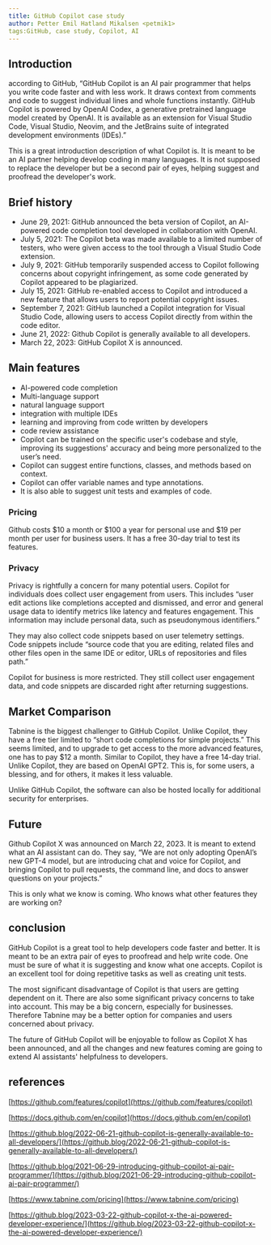 ```yaml
---
title: GitHub Copilot case study
author: Petter Emil Hatland Mikalsen <petmik1>
tags:GitHub, case study, Copilot, AI
---
```

  
## Introduction

according to GitHub, “GitHub Copilot is an AI pair programmer that helps you write code faster and with less work. It draws context from comments and code to suggest individual lines and whole functions instantly. GitHub Copilot is powered by OpenAI Codex, a generative pretrained language model created by OpenAI. It is available as an extension for Visual Studio Code, Visual Studio, Neovim, and the JetBrains suite of integrated development environments (IDEs).”

This is a great introduction description of what Copilot is. It is meant to be an AI partner helping develop coding in many languages. It is not supposed to replace the developer but be a second pair of eyes, helping suggest and proofread the developer's work. 


## Brief history

* June 29, 2021: GitHub announced the beta version of Copilot, an AI-powered code completion tool developed in collaboration with OpenAI.
* July 5, 2021: The Copilot beta was made available to a limited number of testers, who were given access to the tool through a Visual Studio Code extension.
* July 9, 2021: GitHub temporarily suspended access to Copilot following concerns about copyright infringement, as some code generated by Copilot appeared to be plagiarized.
* July 15, 2021: GitHub re-enabled access to Copilot and introduced a new feature that allows users to report potential copyright issues.
* September 7, 2021: GitHub launched a Copilot integration for Visual Studio Code, allowing users to access Copilot directly from within the code editor.
* June 21, 2022: Github Copilot is generally available to all developers. 
* March 22, 2023: GitHub Copilot X is announced. 


## Main features


* AI-powered code completion
* Multi-language support
* natural language support
* integration with multiple IDEs
* learning and improving from code written by developers
* code review assistance 
* Copilot can be trained on the specific user's codebase and style, improving its suggestions' accuracy and being more personalized to the user’s need.
*  Copilot can suggest entire functions, classes, and methods based on context.
* Copilot can offer variable names and type annotations. 
* It is also able to suggest unit tests and examples of code.


### Pricing

Github costs $10 a month or $100 a year for personal use and $19 per month per user for business users. It has a free 30-day trial to test its features. 


### Privacy 

Privacy is rightfully a concern for many potential users. Copilot for individuals does collect user engagement from users. This includes “user edit actions like completions accepted and dismissed, and error and general usage data to identify metrics like latency and features engagement. This information may include personal data, such as pseudonymous identifiers.”

They may also collect code snippets based on user telemetry settings. Code snippets include “source code that you are editing, related files and other files open in the same IDE or editor, URLs of repositories and files path.”

Copilot for business is more restricted. They still collect user engagement data, and code snippets are discarded right after returning suggestions. 


## Market Comparison

Tabnine is the biggest challenger to GitHub Copilot. Unlike Copilot, they have a free tier limited to “short code completions for simple projects.” This seems limited, and to upgrade to get access to the more advanced features, one has to pay $12 a month. Similar to Copilot, they have a free 14-day trial. Unlike Copilot, they are based on OpenAI GPT2. This is, for some users, a blessing, and for others, it makes it less valuable. 

Unlike GitHub Copilot, the software can also be hosted locally for additional security for enterprises. 


## Future

Github Copilot X was announced on March 22, 2023. It is meant to extend what an AI assistant can do. They say, “We are not only adopting OpenAI’s new GPT-4 model, but are introducing chat and voice for Copilot, and bringing Copilot to pull requests, the command line, and docs to answer questions on your projects.”

This is only what we know is coming. Who knows what other features they are working on? 


## conclusion

GitHub Copilot is a great tool to help developers code faster and better. It is meant to be an extra pair of eyes to proofread and help write code. One must be sure of what it is suggesting and know what one accepts. Copilot is an excellent tool for doing repetitive tasks as well as creating unit tests. 

The most significant disadvantage of Copilot is that users are getting dependent on it. There are also some significant privacy concerns to take into account. This may be a big concern, especially for businesses. Therefore Tabnine may be a better option for companies and users concerned about privacy. 

The future of GitHub Copilot will be enjoyable to follow as Copilot X has been announced, and all the changes and new features coming are going to extend AI assistants' helpfulness to developers.


## references

[https://github.com/features/copilot](https://github.com/features/copilot)

[https://docs.github.com/en/copilot](https://docs.github.com/en/copilot)

[https://github.blog/2022-06-21-github-copilot-is-generally-available-to-all-developers/](https://github.blog/2022-06-21-github-copilot-is-generally-available-to-all-developers/)

[https://github.blog/2021-06-29-introducing-github-copilot-ai-pair-programmer/](https://github.blog/2021-06-29-introducing-github-copilot-ai-pair-programmer/)

[https://www.tabnine.com/pricing](https://www.tabnine.com/pricing)

[https://github.blog/2023-03-22-github-copilot-x-the-ai-powered-developer-experience/](https://github.blog/2023-03-22-github-copilot-x-the-ai-powered-developer-experience/)
